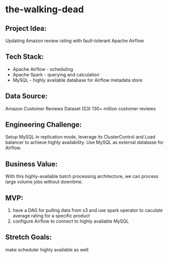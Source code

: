 # the-walking-dead

## Project Idea:
  Updating Amazon review rating with fault-tolerant Apache Airflow

## Tech Stack:
- Apache Airflow - scheduling
- Apache Spark - querying and calculation
- MySQL - highly available database for Airflow metadata store

## Data Source:
Amazon Customer Reviews Dataset (S3)
130+ million customer reviews

## Engineering Challenge:
Setup MySQL in replication mode, leverage its ClusterControl and Load balancer to achieve highly availability. Use MySQL as external database for Airflow.

## Business Value:
With this highly-available batch processing architecture, we can process large volume jobs without downtime.

## MVP:
1. have a DAG for pulling data from s3 and use spark operator to caculate average rating for a specific product
2. configure Airflow to connect to highly available MySQL
	
## Stretch Goals:
make scheduler highly available as well
